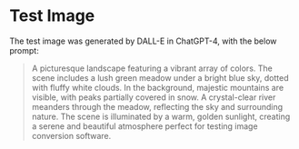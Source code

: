 # Test Image
The test image was generated by DALL-E in ChatGPT-4, with the below prompt:

>A picturesque landscape featuring a vibrant array of colors. The scene includes a lush green meadow under a bright blue sky, dotted with fluffy white clouds. In the background, majestic mountains are visible, with peaks partially covered in snow. A crystal-clear river meanders through the meadow, reflecting the sky and surrounding nature. The scene is illuminated by a warm, golden sunlight, creating a serene and beautiful atmosphere perfect for testing image conversion software.
